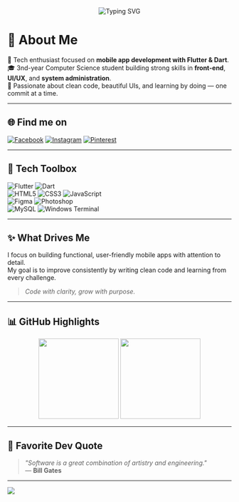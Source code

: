 <div align="center">
  <img src="https://readme-typing-svg.demolab.com?font=Fira+Code&size=24&pause=1000&center=true&vCenter=true&width=480&lines=Hi+%F0%9F%91%8B+I'm+Vivien%2C+Flutter+Dev;Passionate+about+clean+UIs+%26+code;Learning+one+commit+at+time!" alt="Typing SVG" />
</div>

# 📱 About Me

👋 Tech enthusiast focused on **mobile app development with Flutter & Dart**.  
🎓 3nd-year Computer Science student building strong skills in **front-end**, **UI/UX**, and **system administration**.  
🧠 Passionate about clean code, beautiful UIs, and learning by doing — one commit at a time.

---

## 🌐 Find me on

[![Facebook](https://img.shields.io/badge/Facebook-%231877F2.svg?style=for-the-badge&logo=Facebook&logoColor=white)](https://www.facebook.com/share/RQ4QEBH84N2VMAWH/?mibextid=JRoKGi) 
[![Instagram](https://img.shields.io/badge/Instagram-%23E4405F.svg?style=for-the-badge&logo=Instagram&logoColor=white)](https://www.instagram.com/asvpxvivien/profilecard/?igsh=MWpkZDV1b2NydTd2cQ==) 
[![Pinterest](https://img.shields.io/badge/Pinterest-%23BD081C.svg?style=for-the-badge&logo=Pinterest&logoColor=white)](https://pin.it/13Dp5lnOm)

---

## 🧰 Tech Toolbox

![Flutter](https://img.shields.io/badge/Flutter-%2302569B.svg?style=flat-square&logo=Flutter&logoColor=white) 
![Dart](https://img.shields.io/badge/Dart-%230175C2.svg?style=flat-square&logo=Dart&logoColor=white)  
![HTML5](https://img.shields.io/badge/HTML5-%23E34F26.svg?style=flat-square&logo=html5&logoColor=white) 
![CSS3](https://img.shields.io/badge/CSS3-%231572B6.svg?style=flat-square&logo=css3&logoColor=white) 
![JavaScript](https://img.shields.io/badge/JavaScript-%23F7DF1E.svg?style=flat-square&logo=javascript&logoColor=black)  
![Figma](https://img.shields.io/badge/Figma-%23F24E1E.svg?style=flat-square&logo=figma&logoColor=white) 
![Photoshop](https://img.shields.io/badge/Photoshop-%2331A8FF.svg?style=flat-square&logo=adobe-photoshop&logoColor=white)  
![MySQL](https://img.shields.io/badge/MySQL-%234479A1.svg?style=flat-square&logo=mysql&logoColor=white) 
![Windows Terminal](https://img.shields.io/badge/Terminal-%234D4D4D.svg?style=flat-square&logo=windows-terminal&logoColor=white)

---

## ✨ What Drives Me

I focus on building functional, user-friendly mobile apps with attention to detail.  
My goal is to improve consistently by writing clean code and learning from every challenge.  
> _Code with clarity, grow with purpose._

---

## 📊 GitHub Highlights

<div align="center">
  <img src="https://github-readme-stats.vercel.app/api?username=asvpxvivien&theme=tokyonight&hide_border=true&include_all_commits=true&count_private=true" height="180" />
  <img src="https://github-readme-stats.vercel.app/api/top-langs/?username=asvpxvivien&layout=compact&theme=tokyonight&hide_border=true" height="180" />
</div>


---

## 💬 Favorite Dev Quote

> *"Software is a great combination of artistry and engineering."*  
> — **Bill Gates**

---

[![](https://visitcount.itsvg.in/api?id=asvpxvivien&icon=5&color=0)](https://visitcount.itsvg.in)

<!-- Built with ❤️ by Vivien using GPRM ( https://gprm.itsvg.in ) -->
